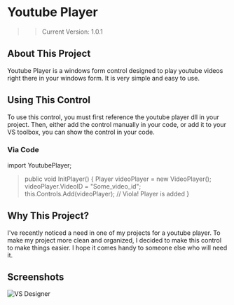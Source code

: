 # Youtube Player

>> Current Version: 1.0.1

## About This Project
Youtube Player is a windows form control designed to play youtube videos right there in your windows form. It is very simple and easy to use.

## Using This Control
To use this control, you must first reference the youtube player dll in your project. Then, either add the control manually in your code, or add it to your VS toolbox, you can show the control in your code.

### Via Code
import YoutubePlayer;
> public void InitPlayer()
> {
>   Player videoPlayer = new VideoPlayer();
>	videoPlayer.VideoID = "Some_video_id";
>	this.Controls.Add(videoPlayer);
>	// Viola! Player is added
> }

## Why This Project?
I've recently noticed a need in one of my projects for a youtube player. To make my project more clean and organized, I decided to make this control to make things easier. I hope it comes handy to someone else who will need it.

## Screenshots

![VS Designer](https://i.imgur.com/RdfxwV3.png)
